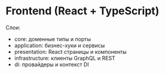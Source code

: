 # Frontend (React + TypeScript)

Слои:
- core: доменные типы и порты
- application: бизнес-хуки и сервисы
- presentation: React страницы и компоненты
- infrastructure: клиенты GraphQL и REST
- di: провайдеры и контекст DI